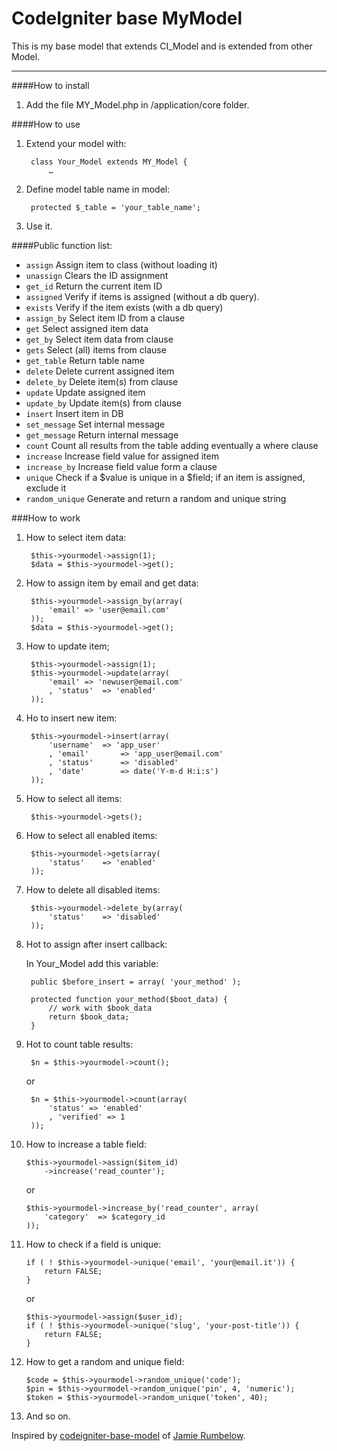 CodeIgniter base MyModel
=================================

This is my base model that extends CI_Model and is extended from other Model.

-----

####How to install

1. Add the file MY_Model.php in /application/core folder.

####How to use

1. Extend your model with:

		class Your_Model extends MY_Model {
			…

2. Define model table name in model:

		protected $_table = 'your_table_name';

3. Use it.

####Public function list:

- `assign` Assign item to class (without loading it)
- `unassign` Clears the ID assignment
- `get_id` Return the current item ID
- `assigned` Verify if items is assigned (without a db query).
- `exists` Verify if the item exists (with a db query)
- `assign_by` Select item ID from a clause
- `get` Select assigned item data
- `get_by` Select item data from clause
- `gets` Select (all) items from clause
- `get_table` Return table name
- `delete` Delete current assigned item
- `delete_by` Delete item(s) from clause
- `update` Update assigned item
- `update_by` Update item(s) from clause
- `insert` Insert item in DB
- `set_message` Set internal message
- `get_message` Return internal message
- `count` Count all results from the table adding eventually a where clause
- `increase` Increase field value for assigned item
- `increase_by` Increase field value form a clause
- `unique` Check if a $value is unique in a $field; if an item is assigned, exclude it
- `random_unique` Generate and return a random and unique string

###How to work

1. How to select item data:

		$this->yourmodel->assign(1);
		$data = $this->yourmodel->get();

2. How to assign item by email and get data:

		$this->yourmodel->assign_by(array(
			'email'	=> 'user@email.com'
		));
		$data = $this->yourmodel->get();

3. How to update item;

		$this->yourmodel->assign(1);
		$this->yourmodel->update(array(
			'email'	=> 'newuser@email.com'
			, 'status'	=> 'enabled'
		));

4. Ho to insert new item:

		$this->yourmodel->insert(array(
			'username'	=> 'app_user'
			, 'email'		=> 'app_user@email.com'
			, 'status'		=> 'disabled'
			, 'date'		=> date('Y-m-d H:i:s')
		));

5. How to select all items:

		$this->yourmodel->gets();

6. How to select all enabled items:

		$this->yourmodel->gets(array(
			'status'	=> 'enabled'
		));

7. How to delete all disabled items:

		$this->yourmodel->delete_by(array(
			'status'	=> 'disabled'
		));

8. Hot to assign after insert callback:

	In Your_Model add this variable:

		public $before_insert = array( 'your_method' );

		protected function your_method($boot_data) {
			// work with $book_data
			return $book_data;
		}

9. Hot to count table results:

		$n = $this->yourmodel->count();

	or

		$n = $this->yourmodel->count(array(
			'status' => 'enabled'
			, 'verified' => 1
		));

10. How to increase a table field:

		$this->yourmodel->assign($item_id)
			->increase('read_counter');

	or

		$this->yourmodel->increase_by('read_counter', array(
			'category'	=> $category_id
		));

11. How to check if a field is unique:

		if ( ! $this->yourmodel->unique('email', 'your@email.it')) {
			return FALSE;
		}

	or

		$this->yourmodel->assign($user_id);
		if ( ! $this->yourmodel->unique('slug', 'your-post-title')) {
			return FALSE;
		}

12. How to get a random and unique field:

		$code = $this->yourmodel->random_unique('code');
		$pin = $this->yourmodel->random_unique('pin', 4, 'numeric');
		$token = $this->yourmodel->random_unique('token', 40);

13. And so on.


Inspired by [codeigniter-base-model](https://github.com/jamierumbelow/codeigniter-base-model) of [Jamie Rumbelow](https://github.com/jamierumbelow).